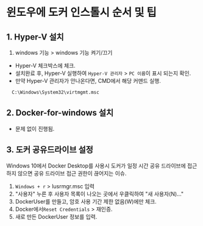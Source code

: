 # 윈도우에 도커 인스톨시 순서 및 팁

## 1. Hyper-V 설치
1. windows 기능 > windows 기능 켜기/끄기
  - Hyper-V 체크박스에 체크.
  - 설치완료 후, Hyper-V 실행하여 `Hyper-V 관리자` >  `PC 이름`이 표시 되는지 확인.
  - 만약 Hyper-V 관리자가 안나온다면, CMD에서 해당 커맨드 실행.
  ```bash
    C:\Windows\System32\virtmgmt.msc
  ```

## 2. Docker-for-windows 설치
 - 문제 없이 진행됨.

## 3. 도커 공유드라이브 설정
Windows 10에서 Docker Desktop를 사용시 도커가 일정 시간 공유 드라이브에 접근하지 않으면  공유 드라이브 접근 권한이 끊어지는 이슈.
1. `Windows + r` > lusrmgr.msc 입력
2. "사용자" 누른 후 사용자 목록이 나오는 곳에서 우클릭하여 "새 사용자(N)..." 
3. DockerUser를 만들고, 암호 사용 기간 제한 없음(W)에만 체크.
4. Docker에서`Reset Credentials` > 재인증.
5. 새로 만든 DockerUser 정보를 입력.

